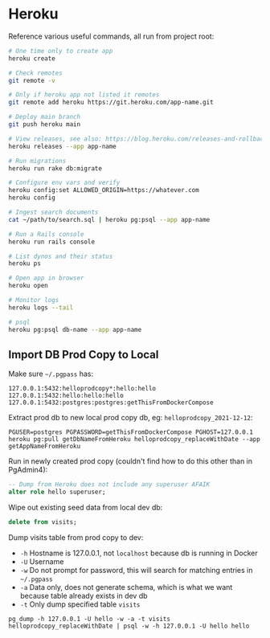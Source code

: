 # Heroku

Reference various useful commands, all run from project root:

```bash
# One time only to create app
heroku create

# Check remotes
git remote -v

# Only if heroku app not listed it remotes
git remote add heroku https://git.heroku.com/app-name.git

# Deploy main branch
git push heroku main

# View releases, see also: https://blog.heroku.com/releases-and-rollbacks
heroku releases --app app-name

# Run migrations
heroku run rake db:migrate

# Configure env vars and verify
heroku config:set ALLOWED_ORIGIN=https://whatever.com
heroku config

# Ingest search documents
cat ~/path/to/search.sql | heroku pg:psql --app app-name

# Run a Rails console
heroku run rails console

# List dynos and their status
heroku ps

# Open app in browser
heroku open

# Monitor logs
heroku logs --tail

# psql
heroku pg:psql db-name --app app-name
```

## Import DB Prod Copy to Local

Make sure `~/.pgpass` has:

```
127.0.0.1:5432:helloprodcopy*:hello:hello
127.0.0.1:5432:hello:hello:hello
127.0.0.1:5432:postgres:postgres:getThisFromDockerCompose
```

Extract prod db to new local prod copy db, eg: `helloprodcopy_2021-12-12`:

```
PGUSER=postgres PGPASSWORD=getThisFromDockerCompose PGHOST=127.0.0.1 heroku pg:pull getDbNameFromHeroku helloprodcopy_replaceWithDate --app getAppNameFromHeroku
```

Run in newly created prod copy (couldn't find how to do this other than in PgAdmin4):

```sql
-- Dump from Heroku does not include any superuser AFAIK
alter role hello superuser;
```

Wipe out existing seed data from local dev db:

```sql
delete from visits;
```

Dump visits table from prod copy to dev:

* `-h` Hostname is 127.0.0.1, not `localhost` because db is running in Docker
* `-U` Username
* `-w` Do not prompt for password, this will search for matching entries in `~/.pgpass`
* `-a` Data only, does not generate schema, which is what we want because table already exists in dev db
* `-t` Only dump specified table `visits`

```
pg_dump -h 127.0.0.1 -U hello -w -a -t visits helloprodcopy_replaceWithDate | psql -w -h 127.0.0.1 -U hello hello
```
